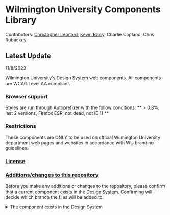 # Wilmington University Components Library #

<!-- [![GPLv3 license](https://img.shields.io/badge/License-GPLv3-blue.svg?style=flat-square)](LICENSE.md) [![Stable release](https://img.shields.io/github/release/UDelIT/udthemebrand.svg?style=flat-square)](releases/) [![Bitbucket Pipelines](https://img.shields.io/bitbucket/pipelines/atlassian/adf-builder-javascript.svg?style=flat-square)](https://bitbucket.org/itcssdev/udtheme-brand/src/master/bitbucket-pipelines.yml) [![GitHub issues](https://img.shields.io/github/issues/UDelIT/udthemebrand.svg?style=flat-square&colorB=red)](issues/) [![GitHub issues-closed](https://img.shields.io/github/issues-closed/UDelIT/udthemebrand.svg?style=flat-square&colorB=lightgrey)](issues?q=is%3Aissue+is%3Aclosed) [![WordPress](https://img.shields.io/wordpress/v/akismet.svg?style=flat-square)](https://github.com/UDelIT/udthemebrand) [![](https://img.shields.io/badge/php-5.6.30-ff69b4.svg?style=flat-square)]()

[![GitHub watchers](https://img.shields.io/github/watchers/UDelIT/udthemebrand.svg?style=social&label=Watch&maxAge=2592000)](watchers/) -->




Contributors: [Christopher Leonard]([https://github.com/wilmu-cl), [Kevin Barry](https://github.com/kevingb), Charlie Copland, Chris Rubackuy

## Latest Update ##

11/8/2023

Wilmington University's Design System web components.  All components are WCAG Level AA compliant.

### Browser support ###
Styles are run through Autoprefixer with the follow conditions: ** > 0.3%, last 2 versions, Firefox ESR, not dead, not IE 11 **

### Restrictions ###
These components are ONLY to be used on official Wilmington University department web pages and websites in accordance with WU branding guidelines.

### [License](license.md) ###

### [Additions/changes to this repository](#changes) ###

Before you make any additions or changes to the repository, please confirm that a current component exists in the [Design System](https://www.wilmu.edu/design-system/index.aspx). Confirming will decide which branch the files will be added to.

<details>

<summary>The component exists in the Design System</summary>

1. **The component files exist in this repository**
  * You want to make sure you have the latest copy of the files first. Navigate to the <code>main</code>. From there, fetch (check out) the component via [GitHub Desktop](https://desktop.github.com/) into your local repository <code>main</code> branch.
    Similar to the Dreamweaver process used by the team in the past, this provides you with the latest production files.
  * Copy those files into your local repository <code>development</code> branch.
    This branch is for making changes to the production code without overwriting the working files. Similar to creating a *Working Draft* of a Cascade file.
  * Make any necessary changes to your files from the <code>development</code> branch.
  * When finished, add a descriptive note stating what was changed in your code. (This helps other team members for when they might edit the files later on.) Commit the files and push them to the <code>development</code> branch.

2. **The component files DO NOT exist in this repository**
  * Create a new directory in your local repository <code>development</code> branch.
  * Following the development procedures, create and edit any necessary files.
  * Before uploading to the repository, It's best to create a CodePen test demo and run it through various browsers via WilmU's [BrowserStack](https://www.browserstack.com/) account. Credentials are located in our secret server.
  * When you've finished your tests, add a descriptive note stating what was changed in your code. Commit the files and push them to the <code>development</code> branch.

</details>



